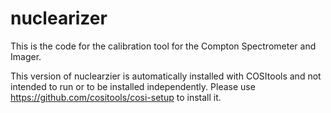 # nuclearizer
This is the code for the calibration tool for the Compton Spectrometer and Imager.

This version of nuclearzier is automatically installed with COSItools and not intended to run or to be installed independently.
Please use https://github.com/cositools/cosi-setup to install it.
